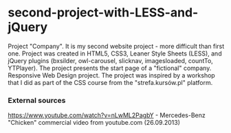 # second-project-with-LESS-and-jQuery

Project "Company".
It is my second website project - more difficult than first one. 
Project was created in HTML5, CSS3, Leaner Style Sheets (LESS), and jQuery plugins (bxsilder, owl-carousel, slicknav, imagesloaded, countTo, YTPlayer).
The project presents the start page of a "fictional" company.
Responsive Web Design project.
The project was inspired by a workshop that I did as part of the CSS course from the "strefa.kursów.pl" platform.

### External sources
https://www.youtube.com/watch?v=nLwML2PagbY - Mercedes-Benz "Chicken" commercial video from youtube.com (26.09.2013)
